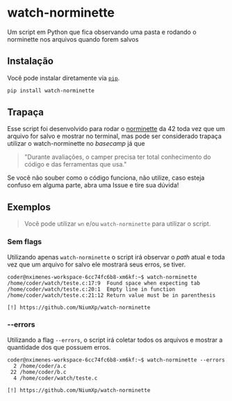 # watch-norminette
Um script em Python que fica observando uma pasta e rodando o norminette nos arquivos quando forem salvos

## Instalação
Você pode instalar diretamente via [`pip`](https://pypi.org/project/watch-norminette/).

```sh
pip install watch-norminette
```

## Trapaça
Esse script foi desenvolvido para rodar o [norminette](https://github.com/42School/norminette) da 42 toda vez que um arquivo for salvo e mostrar no terminal, mas pode ser considerado trapaça utilizar o watch-norminette no *basecamp* já que
> "Durante avaliações, o camper precisa ter total conhecimento do código e das ferramentas que usa."

Se você não souber como o código funciona, não utilize, caso esteja confuso em alguma parte, abra uma Issue e tire sua dúvida!

## Exemplos
> Você pode utilizar `wn` e/ou `watch-norminette` para utilizar o script.

### Sem flags
Utilizando apenas `watch-norminette` o script irá observar o *path* atual e toda vez que um
arquivo for salvo ele mostrará seus erros, se tiver.

```
coder@nximenes-workspace-6cc74fc6b8-xm6kf:~$ watch-norminette
/home/coder/watch/teste.c:17:9  Found space when expecting tab
/home/coder/watch/teste.c:20:1  Empty line in function
/home/coder/watch/teste.c:21:12 Return value must be in parenthesis

[!] https://github.com/NiumXp/watch-norminette
```

### --errors
Utilizando a flag `--errors`, o script irá coletar todos os arquivos e mostrar a
quantidade dos que possuem erros.

```
coder@nximenes-workspace-6cc74fc6b8-xm6kf:~$ watch-norminette --errors
  2 /home/coder/a.c
 22 /home/coder/b.c
  4 /home/coder/watch/teste.c

[!] https://github.com/NiumXp/watch-norminette
```

